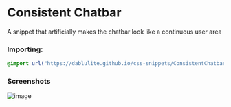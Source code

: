 # Consistent Chatbar
A snippet that artificially makes the chatbar look like a continuous user area

### Importing:
```css
@import url("https://dablulite.github.io/css-snippets/ConsistentChatbar/import.css");
```

### Screenshots
![image](https://github.com/DaBluLite/css-snippets/assets/73998678/055558c4-b618-441d-afc1-7dd73a804495)
